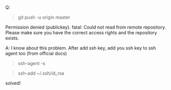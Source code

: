 Q:
> git push -u origin master

Permission denied (publickey).
fatal: Could not read from remote repository.
Please make sure you have the correct access rights
and the repository exists.

A:
I know about this problem. After add ssh key, add you ssh key to ssh agent too (from official docs)
> ssh-agent -s

> ssh-add ~/.ssh/id_rsa

solved!
